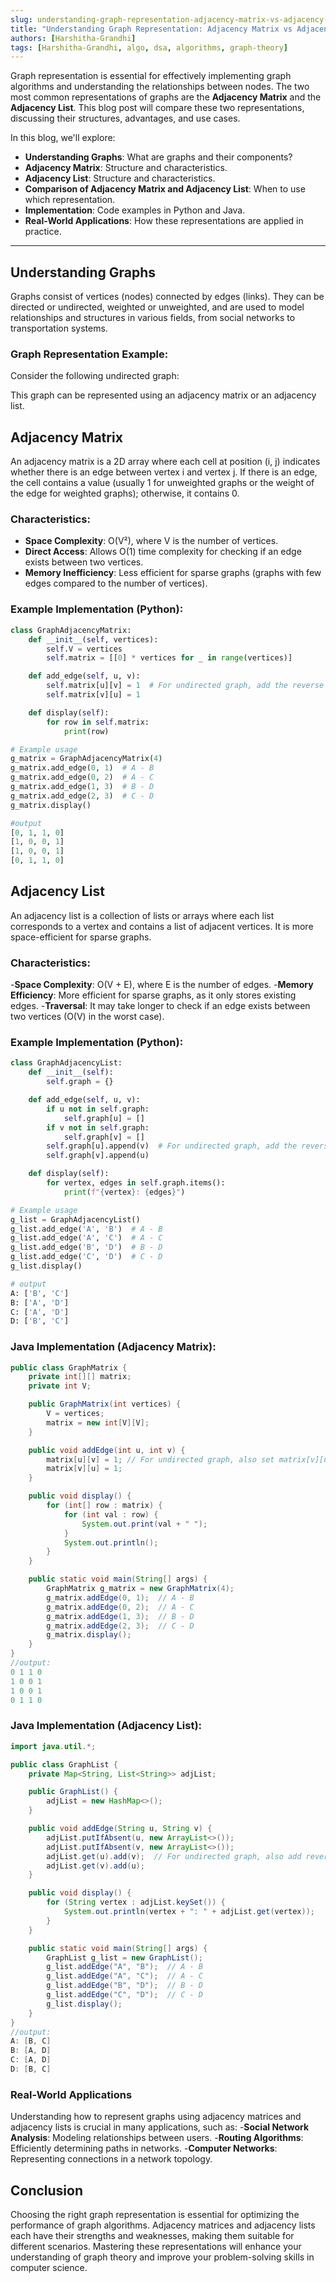 ```yaml
---
slug: understanding-graph-representation-adjacency-matrix-vs-adjacency-list
title: "Understanding Graph Representation: Adjacency Matrix vs Adjacency List"
authors: [Harshitha-Grandhi]
tags: [Harshitha-Grandhi, algo, dsa, algorithms, graph-theory]
---
```


Graph representation is essential for effectively implementing graph algorithms and understanding the relationships between nodes. The two most common representations of graphs are the **Adjacency Matrix** and the **Adjacency List**. This blog post will compare these two representations, discussing their structures, advantages, and use cases.

<!-- truncate -->

In this blog, we'll explore:

- **Understanding Graphs**: What are graphs and their components?
- **Adjacency Matrix**: Structure and characteristics.
- **Adjacency List**: Structure and characteristics.
- **Comparison of Adjacency Matrix and Adjacency List**: When to use which representation.
- **Implementation**: Code examples in Python and Java.
- **Real-World Applications**: How these representations are applied in practice.

---

## Understanding Graphs

Graphs consist of vertices (nodes) connected by edges (links). They can be directed or undirected, weighted or unweighted, and are used to model relationships and structures in various fields, from social networks to transportation systems.

### Graph Representation Example:

Consider the following undirected graph:

This graph can be represented using an adjacency matrix or an adjacency list.

## Adjacency Matrix

An adjacency matrix is a 2D array where each cell at position (i, j) indicates whether there is an edge between vertex i and vertex j. If there is an edge, the cell contains a value (usually 1 for unweighted graphs or the weight of the edge for weighted graphs); otherwise, it contains 0.

### Characteristics:

- **Space Complexity**: O(V²), where V is the number of vertices.
- **Direct Access**: Allows O(1) time complexity for checking if an edge exists between two vertices.
- **Memory Inefficiency**: Less efficient for sparse graphs (graphs with few edges compared to the number of vertices).

### Example Implementation (Python):

```python
class GraphAdjacencyMatrix:
    def __init__(self, vertices):
        self.V = vertices
        self.matrix = [[0] * vertices for _ in range(vertices)]

    def add_edge(self, u, v):
        self.matrix[u][v] = 1  # For undirected graph, add the reverse edge as well
        self.matrix[v][u] = 1

    def display(self):
        for row in self.matrix:
            print(row)

# Example usage
g_matrix = GraphAdjacencyMatrix(4)
g_matrix.add_edge(0, 1)  # A - B
g_matrix.add_edge(0, 2)  # A - C
g_matrix.add_edge(1, 3)  # B - D
g_matrix.add_edge(2, 3)  # C - D
g_matrix.display()

#output
[0, 1, 1, 0]
[1, 0, 0, 1]
[1, 0, 0, 1]
[0, 1, 1, 0]
```


## Adjacency List
An adjacency list is a collection of lists or arrays where each list corresponds to a vertex and contains a list of adjacent vertices. It is more space-efficient for sparse graphs.

### Characteristics:
-**Space Complexity**: O(V + E), where E is the number of edges.
-**Memory Efficiency**: More efficient for sparse graphs, as it only stores existing edges.
-**Traversal**: It may take longer to check if an edge exists between two vertices (O(V) in the worst case).

### Example Implementation (Python):
```python
class GraphAdjacencyList:
    def __init__(self):
        self.graph = {}

    def add_edge(self, u, v):
        if u not in self.graph:
            self.graph[u] = []
        if v not in self.graph:
            self.graph[v] = []
        self.graph[u].append(v)  # For undirected graph, add the reverse edge as well
        self.graph[v].append(u)

    def display(self):
        for vertex, edges in self.graph.items():
            print(f"{vertex}: {edges}")

# Example usage
g_list = GraphAdjacencyList()
g_list.add_edge('A', 'B')  # A - B
g_list.add_edge('A', 'C')  # A - C
g_list.add_edge('B', 'D')  # B - D
g_list.add_edge('C', 'D')  # C - D
g_list.display()

# output
A: ['B', 'C']
B: ['A', 'D']
C: ['A', 'D']
D: ['B', 'C']


```

### Java Implementation (Adjacency Matrix):
```java
public class GraphMatrix {
    private int[][] matrix;
    private int V;

    public GraphMatrix(int vertices) {
        V = vertices;
        matrix = new int[V][V];
    }

    public void addEdge(int u, int v) {
        matrix[u][v] = 1; // For undirected graph, also set matrix[v][u]
        matrix[v][u] = 1;
    }

    public void display() {
        for (int[] row : matrix) {
            for (int val : row) {
                System.out.print(val + " ");
            }
            System.out.println();
        }
    }

    public static void main(String[] args) {
        GraphMatrix g_matrix = new GraphMatrix(4);
        g_matrix.addEdge(0, 1);  // A - B
        g_matrix.addEdge(0, 2);  // A - C
        g_matrix.addEdge(1, 3);  // B - D
        g_matrix.addEdge(2, 3);  // C - D
        g_matrix.display();
    }
}
//output:
0 1 1 0 
1 0 0 1 
1 0 0 1 
0 1 1 0 


```


### Java Implementation (Adjacency List):
```java
import java.util.*;

public class GraphList {
    private Map<String, List<String>> adjList;

    public GraphList() {
        adjList = new HashMap<>();
    }

    public void addEdge(String u, String v) {
        adjList.putIfAbsent(u, new ArrayList<>());
        adjList.putIfAbsent(v, new ArrayList<>());
        adjList.get(u).add(v);  // For undirected graph, also add reverse edge
        adjList.get(v).add(u);
    }

    public void display() {
        for (String vertex : adjList.keySet()) {
            System.out.println(vertex + ": " + adjList.get(vertex));
        }
    }

    public static void main(String[] args) {
        GraphList g_list = new GraphList();
        g_list.addEdge("A", "B");  // A - B
        g_list.addEdge("A", "C");  // A - C
        g_list.addEdge("B", "D");  // B - D
        g_list.addEdge("C", "D");  // C - D
        g_list.display();
    }
}
//output:
A: [B, C]
B: [A, D]
C: [A, D]
D: [B, C]

```
### Real-World Applications
Understanding how to represent graphs using adjacency matrices and adjacency lists is crucial in many applications, such as:
-**Social Network Analysis**: Modeling relationships between users.
-**Routing Algorithms**: Efficiently determining paths in networks.
-**Computer Networks**: Representing connections in a network topology.

## Conclusion
Choosing the right graph representation is essential for optimizing the performance of graph algorithms. Adjacency matrices and adjacency lists each have their strengths and weaknesses, making them suitable for different scenarios. Mastering these representations will enhance your understanding of graph theory and improve your problem-solving skills in computer science.





